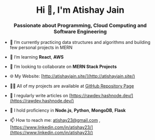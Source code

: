 <h1 align="center">Hi 👋, I'm Atishay Jain</h1>
<h3 align="center">Passionate about Programming, Cloud Computing and Software Engineering</h3>

- 🔭 I’m currently practicing data structures and algorithms and building few personal projects in MERN
  
- 🌱 I’m learning **React**, **AWS**

- 👯 I’m looking to collaborate on **MERN Stack Projects**

- 🌐 My Website: [http://atishayjain.site/](http://atishayjain.site/)

- 👨‍💻 All of my projects are available at [GitHub Repository Page](https://github.com/atishay2305-hub?tab=repositories)

- 📝 I regularly write articles on [https://rawdev.hashnode.dev/](https://rawdev.hashnode.dev/)

- 💬 I hold proficiency in **Node.js**, **Python**, **MongoDB**, **Flask**

- 📫 How to reach me: [atishay23@gmail.com](mailto:atishay23@gmail.com) , [https://www.linkedin.com/in/atishay23/](https://www.linkedin.com/in/atishay23/)
